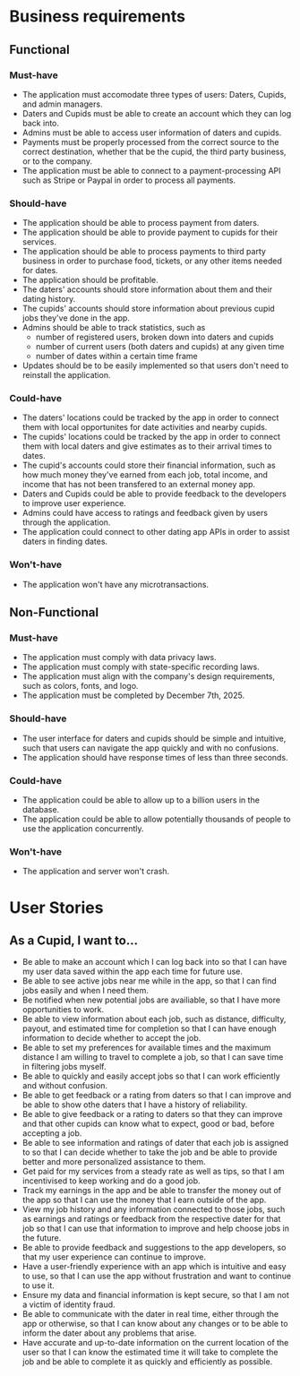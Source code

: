 # Business requirements

## Functional

### Must-have
- The application must accomodate three types of users: Daters, Cupids, and admin managers.
- Daters and Cupids must be able to create an account which they can log back into.
- Admins must be able to access user information of daters and cupids.
- Payments must be properly processed from the correct source to the correct destination, whether that be the cupid, the third party business, or to the company.
- The application must be able to connect to a payment-processing API such as Stripe or Paypal in order to process all payments.

### Should-have
- The application should be able to process payment from daters.
- The application should be able to provide payment to cupids for their services.
- The application should be able to process payments to third party business in order to purchase food, tickets, or any other items needed for dates.
- The application should be profitable.
- The daters' accounts should store information about them and their dating history.
- The cupids' accounts should store information about previous cupid jobs they've done in the app.
- Admins should be able to track statistics, such as 
  - number of registered users, broken down into daters and cupids
  - number of current users (both daters and cupids) at any given time
  - number of dates within a certain time frame
- Updates should be to be easily implemented so that users don't need to reinstall the application.


### Could-have
- The daters' locations could be tracked by the app in order to connect them with local opportunites for date activities and nearby cupids.
- The cupids' locations could be tracked by the app in order to connect them with local daters and give estimates as to their arrival times to dates.
- The cupid's accounts could store their financial information, such as how much money they've earned from each job, total income, and income that has not been transfered to an external money app.
- Daters and Cupids could be able to provide feedback to the developers to improve user experience.
- Admins could have access to ratings and feedback given by users through the application.
- The application could connect to other dating app APIs in order to assist daters in finding dates.

### Won't-have
- The application won't have any microtransactions.

## Non-Functional

### Must-have
- The application must comply with data privacy laws.
- The application must comply with state-specific recording laws.
- The application must align with the company's design requirements, such as colors, fonts, and logo.
- The application must be completed by December 7th, 2025.

### Should-have
- The user interface for daters and cupids should be simple and intuitive, such that users can navigate the app quickly and with no confusions.
- The application should have response times of less than three seconds.

### Could-have
- The application could be able to allow up to a billion users in the database.
- The application could be able to allow potentially thousands of people to use the application concurrently.

### Won't-have
- The application and server won't crash.

# User Stories

## As a Cupid, I want to...

 - Be able to make an account which I can log back into so that I can have my user data saved within the app each time for future use.
 - Be able to see active jobs near me while in the app, so that I can find jobs easily and when I need them.
 - Be notified when new potential jobs are availiable, so that I have more opportunities to work.
 - Be able to view information about each job, such as distance, difficulty, payout, and estimated time for completion so that I can have enough information to decide whether to accept the job.
 - Be able to set my preferences for available times and the maximum distance I am willing to travel to complete a job, so that I can save time in filtering jobs myself.
 - Be able to quickly and easily accept jobs so that I can work efficiently and without confusion.
 - Be able to get feedback or a rating from daters so that I can improve and be able to show othe daters that I have a history of reliability.
 - Be able to give feedback or a rating to daters so that they can improve and that other cupids can know what to expect, good or bad, before accepting a job.
 - Be able to see information and ratings of dater that each job is assigned to so that I can decide whether to take the job and be able to provide better and more personalized assistance to them.
 - Get paid for my services from a steady rate as well as tips, so that I am incentivised to keep working and do a good job.
 - Track my earnings in the app and be able to transfer the money out of the app so that I can use the money that I earn outside of the app.
 - View my job history and any information connected to those jobs, such as earnings and ratings or feedback from the respective dater for that job so that I can use that information to improve and help choose jobs in the future.
 - Be able to provide feedback and suggestions to the app developers, so that my user experience can continue to improve.
 - Have a user-friendly experience with an app which is intuitive and easy to use, so that I can use the app without frustration and want to continue to use it.
 - Ensure my data and financial information is kept secure, so that I am not a victim of identity fraud.
 - Be able to communicate with the dater in real time, either through the app or otherwise, so that I can know about any changes or to be able to inform the dater about any problems that arise.
 - Have accurate and up-to-date information on the current location of the user so that I can know the estimated time it will take to complete the job and be able to complete it as quickly and efficiently as possible.